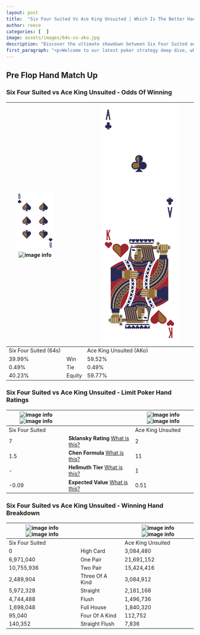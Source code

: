 ```yaml
---
layout: post
title:  "Six Four Suited Vs Ace King Unsuited | Which Is The Better Hand In Poker? A Complete Guide"
author: reece
categories: [  ]
image: assets/images/64s-vs-ako.jpg
description: "Discover the ultimate showdown between Six Four Suited and Ace King Unsuited in poker! Uncover the odds, strategies, and scenarios where one hand triumphs over the other. Get ready to up your poker game with this thrilling analysis."
first_paragraph: "<p>Welcome to our latest poker strategy deep dive, where we're pitting two distinct hands against each other in a high-stakes showdown: Six Four Suited vs Ace King Unsuited.</p><p>In the dynamic world of poker, every decision counts, and knowing which hand holds the upper hand is key to your success at the table.</p><p>In this article, we'll dissect these two hands, explore the scenarios where one dominates the other, and equip you with the knowledge to make strategic choices that can tip the odds in your favor.</p><p>Get ready to unravel the intriguing dynamics of these poker hands and elevate your game to new heights.</p>"
---
```




[comment]: # (sp0)

## Pre Flop Hand Match Up

<div class="table hand-ratings" markdown="1"> 



### Six Four Suited vs Ace King Unsuited - Odds Of Winning


    
| ![image info](assets/images/hand1/6.png) ![image info](assets/images/hand1/4s.png) |  | ![image info](assets/images/hand2/A.png) ![image info](assets/images/hand2/Ko.png) |
| -------- | -------- | -------- |
| Six Four Suited (64s) |  | Ace King Unsuited (AKo) |
| 39.99% | Win | 59.52% |
| 0.49% | Tie | 0.49% |
| 40.23% | Equity | 59.77% |




[comment]: # (sp1)



### Six Four Suited vs Ace King Unsuited - Limit Poker Hand Ratings


    
| ![image info](https://www.riverpairs.com/assets/images/hand1/6.png) ![image info](https://www.riverpairs.com/assets/images/hand1/4s.png) |  | ![image info](https://www.riverpairs.com/assets/images/hand2/A.png) ![image info](https://www.riverpairs.com/assets/images/hand2/Ko.png) |
| -------- | -------- | -------- |
| Six Four Suited |  | Ace King Unsuited |
| 7 | **Sklansky Rating** [What is this?](/sklansky-rating-explained) | 2 |
| 1.5 | **Chen Formula** [What is this?](/chen-formula-explained) | 11 |
| - | **Hellmuth Tier** [What is this?](/Hellmuth-tier-explained) | 1 |
| -0.09 | **Expected Value** [What is this?](/expected-value-explained) | 0.51 |




[comment]: # (sp2)



### Six Four Suited vs Ace King Unsuited - Winning Hand Breakdown


    
| ![image info](https://www.riverpairs.com/assets/images/hand1/6.png) ![image info](https://www.riverpairs.com/assets/images/hand1/4s.png) |  | ![image info](https://www.riverpairs.com/assets/images/hand2/A.png) ![image info](https://www.riverpairs.com/assets/images/hand2/Ko.png) |
| -------- | -------- | -------- |
| Six Four Suited |  | Ace King Unsuited |
| 0 | High Card | 3,084,480 |
| 6,971,040 | One Pair | 21,691,152 |
| 10,755,936 | Two Pair | 15,424,416 |
| 2,489,904 | Three Of A Kind | 3,084,912 |
| 5,972,328 | Straight | 2,181,168 |
| 4,744,488 | Flush | 1,496,736 |
| 1,698,048 | Full House | 1,840,320 |
| 95,040 | Four Of A Kind | 112,752 |
| 140,352 | Straight Flush | 7,836 |




[comment]: # (sp3)



</div>

[comment]: # (sp4)



[comment]: # (sp5)

